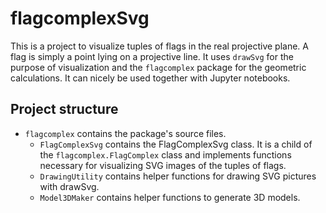 # flagcomplexSvg

This is a project to visualize tuples of flags in the real projective plane. A flag is simply a point lying on a projective line.
It uses `drawSvg` for the purpose of visualization and the `flagcomplex` package for the geometric calculations.
It can nicely be used together with Jupyter notebooks.

## Project structure

* `flagcomplex` contains the package's source files. 
  * `FlagComplexSvg` contains the FlagComplexSvg class. It is a child of the `flagcomplex.FlagComplex` class and implements
   functions necessary for visualizing SVG images of the tuples of flags.
  * `DrawingUtility` contains helper functions for drawing SVG pictures with drawSvg.
  * `Model3DMaker` contains helper functions to generate 3D models.
